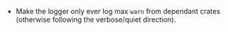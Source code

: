  - Make the logger only ever log max `warn` from dependant crates (otherwise following the verbose/quiet direction).
